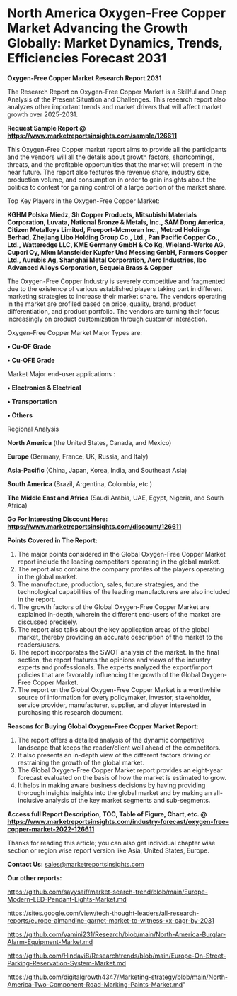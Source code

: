 # North America Oxygen-Free Copper Market Advancing the Growth Globally: Market Dynamics, Trends, Efficiencies Forecast 2031

<strong>Oxygen-Free Copper Market Research Report 2031</strong>

The Research Report on Oxygen-Free Copper Market is a Skillful and Deep Analysis of the Present Situation and Challenges. This research report also analyzes other important trends and market drivers that will affect market growth over 2025-2031.

<strong>Request Sample Report @ <a href=https://www.marketreportsinsights.com/sample/126611>https://www.marketreportsinsights.com/sample/126611</a></strong>

This Oxygen-Free Copper market report aims to provide all the participants and the vendors will all the details about growth factors, shortcomings, threats, and the profitable opportunities that the market will present in the near future. The report also features the revenue share, industry size, production volume, and consumption in order to gain insights about the politics to contest for gaining control of a large portion of the market share.

Top Key Players in the Oxygen-Free Copper Market:

<strong>KGHM Polska Miedz, Sh Copper Products, Mitsubishi Materials Corporation, Luvata, National Bronze & Metals, Inc., SAM Dong America, Citizen Metalloys Limited, Freeport-Mcmoran Inc., Metrod Holdings Berhad, Zhejiang Libo Holding Group Co., Ltd., Pan Pacific Copper Co., Ltd., Watteredge LLC, KME Germany GmbH & Co Kg, Wieland-Werke AG, Cupori Oy, Mkm Mansfelder Kupfer Und Messing GmbH, Farmers Copper Ltd., Aurubis Ag, Shanghai Metal Corporation, Aero Industries, Ibc Advanced Alloys Corporation, Sequoia Brass & Copper</strong>

The Oxygen-Free Copper Industry is severely competitive and fragmented due to the existence of various established players taking part in different marketing strategies to increase their market share. The vendors operating in the market are profiled based on price, quality, brand, product differentiation, and product portfolio. The vendors are turning their focus increasingly on product customization through customer interaction.

Oxygen-Free Copper Market Major Types are:

<strong>• Cu-OF Grade

• Cu-OFE Grade</strong>

Market Major end-user applications :

<strong>• Electronics & Electrical

• Transportation

• Others</strong>

Regional Analysis

</u><strong><b>North America</b></strong> (the United States, Canada, and Mexico)

<strong><b>Europe </b></strong>(Germany, France, UK, Russia, and Italy)

<strong><b>Asia-Pacific</b></strong> (China, Japan, Korea, India, and Southeast Asia)

<strong><b>South America</b></strong> (Brazil, Argentina, Colombia, etc.)

<strong><b>The Middle East and Africa</b></strong> (Saudi Arabia, UAE, Egypt, Nigeria, and South Africa)

<strong>Go For Interesting Discount Here: <a href=https://www.marketreportsinsights.com/discount/126611>https://www.marketreportsinsights.com/discount/126611</a></strong>

<strong>Points Covered in The Report:</strong>
<ol>
  <li>The major points considered in the Global Oxygen-Free Copper Market report include the leading competitors operating in the global market.</li>
  <li>The report also contains the company profiles of the players operating in the global market.</li>
  <li>The manufacture, production, sales, future strategies, and the technological capabilities of the leading manufacturers are also included in the report.</li>
  <li>The growth factors of the Global Oxygen-Free Copper Market are explained in-depth, wherein the different end-users of the market are discussed precisely.</li>
  <li>The report also talks about the key application areas of the global market, thereby providing an accurate description of the market to the readers/users.</li>
  <li>The report incorporates the SWOT analysis of the market. In the final section, the report features the opinions and views of the industry experts and professionals. The experts analyzed the export/import policies that are favorably influencing the growth of the Global Oxygen-Free Copper Market.</li>
  <li>The report on the Global Oxygen-Free Copper Market is a worthwhile source of information for every policymaker, investor, stakeholder, service provider, manufacturer, supplier, and player interested in purchasing this research document.</li>
</ol>
<strong>Reasons for Buying Global Oxygen-Free Copper Market Report:</strong>

<ol>
  <li>The report offers a detailed analysis of the dynamic competitive landscape that keeps the reader/client well ahead of the competitors.</li>
  <li>It also presents an in-depth view of the different factors driving or restraining the growth of the global market.</li>
  <li>The Global Oxygen-Free Copper Market report provides an eight-year forecast evaluated on the basis of how the market is estimated to grow.</li>
  <li>It helps in making aware business decisions by having providing thorough insights insights into the global market and by making an all-inclusive analysis of the key market segments and sub-segments.</li>
</ol>
<strong>Access full Report Description, TOC, Table of Figure, Chart, etc. @ <a href=https://www.marketreportsinsights.com/industry-forecast/oxygen-free-copper-market-2022-126611>https://www.marketreportsinsights.com/industry-forecast/oxygen-free-copper-market-2022-126611</a></strong>


Thanks for reading this article; you can also get individual chapter wise section or region wise report version like Asia, United States, Europe.

<strong>Contact Us:</strong>
sales@marketreportsinsights.com

<strong>Our other reports:</strong>

<a href=https://github.com/sayysaif/market-search-trend/blob/main/Europe-Modern-LED-Pendant-Lights-Market.md>https://github.com/sayysaif/market-search-trend/blob/main/Europe-Modern-LED-Pendant-Lights-Market.md</a>

<a href=https://sites.google.com/view/tech-thought-leaders/all-research-reports/europe-almandine-garnet-market-to-witness-xx-cagr-by-2031>https://sites.google.com/view/tech-thought-leaders/all-research-reports/europe-almandine-garnet-market-to-witness-xx-cagr-by-2031</a>

<a href=https://github.com/yamini231/Research/blob/main/North-America-Burglar-Alarm-Equipment-Market.md>https://github.com/yamini231/Research/blob/main/North-America-Burglar-Alarm-Equipment-Market.md</a>

<a href=https://github.com/Hindavi8/Researchtrends/blob/main/Europe-On-Street-Parking-Reservation-System-Market.md>https://github.com/Hindavi8/Researchtrends/blob/main/Europe-On-Street-Parking-Reservation-System-Market.md</a>

<a href=https://github.com/digitalgrowth4347/Marketing-strategy/blob/main/North-America-Two-Component-Road-Marking-Paints-Market.md>https://github.com/digitalgrowth4347/Marketing-strategy/blob/main/North-America-Two-Component-Road-Marking-Paints-Market.md</a>"
